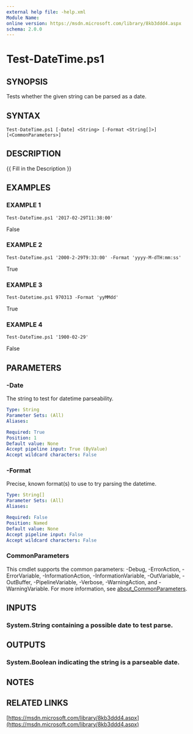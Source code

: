 ```yaml
---
external help file: -help.xml
Module Name:
online version: https://msdn.microsoft.com/library/8kb3ddd4.aspx
schema: 2.0.0
---
```


# Test-DateTime.ps1

## SYNOPSIS
Tests whether the given string can be parsed as a date.

## SYNTAX

```
Test-DateTime.ps1 [-Date] <String> [-Format <String[]>] [<CommonParameters>]
```

## DESCRIPTION
{{ Fill in the Description }}

## EXAMPLES

### EXAMPLE 1
```
Test-DateTime.ps1 '2017-02-29T11:38:00'
```

False

### EXAMPLE 2
```
Test-DateTime.ps1 '2000-2-29T9:33:00' -Format 'yyyy-M-dTH:mm:ss'
```

True

### EXAMPLE 3
```
Test-Datetime.ps1 970313 -Format 'yyMMdd'
```

True

### EXAMPLE 4
```
Test-DateTime.ps1 '1900-02-29'
```

False

## PARAMETERS

### -Date
The string to test for datetime parseability.

```yaml
Type: String
Parameter Sets: (All)
Aliases:

Required: True
Position: 1
Default value: None
Accept pipeline input: True (ByValue)
Accept wildcard characters: False
```

### -Format
Precise, known format(s) to use to try parsing the datetime.

```yaml
Type: String[]
Parameter Sets: (All)
Aliases:

Required: False
Position: Named
Default value: None
Accept pipeline input: False
Accept wildcard characters: False
```

### CommonParameters
This cmdlet supports the common parameters: -Debug, -ErrorAction, -ErrorVariable, -InformationAction, -InformationVariable, -OutVariable, -OutBuffer, -PipelineVariable, -Verbose, -WarningAction, and -WarningVariable. For more information, see [about_CommonParameters](http://go.microsoft.com/fwlink/?LinkID=113216).

## INPUTS

### System.String containing a possible date to test parse.
## OUTPUTS

### System.Boolean indicating the string is a parseable date.
## NOTES

## RELATED LINKS

[https://msdn.microsoft.com/library/8kb3ddd4.aspx](https://msdn.microsoft.com/library/8kb3ddd4.aspx)

